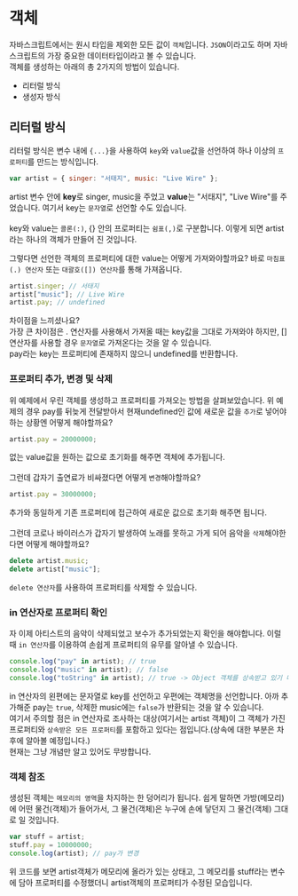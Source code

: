# 객체

자바스크립트에서는 원시 타입을 제외한 모든 값이 `객체`입니다. `JSON`이라고도 하며 자바스크립트의 가장 중요한 데이터타입이라고 볼 수 있습니다.<br/>
객체를 생성하는 아래의 총 2가지의 방법이 있습니다.

- 리터럴 방식
- 생성자 방식

## 리터럴 방식

리터럴 방식은 변수 내에 `{...}`을 사용하여 `key`와 `value`값을 선언하여 하나 이상의 `프로퍼티`를 만드는 방식입니다.

```js
var artist = { singer: "서태지", music: "Live Wire" };
```

artist 변수 안에 **key**로 singer, music을 주었고 **value**는 "서태지", "Live Wire"를 주었습니다. 여기서 key는 `문자열`로 선언할 수도 있습니다.<br/><br/>
key와 value는 `콜론(:)`, {} 안의 프로퍼티는 `쉼표(,)`로 구분합니다.
이렇게 되면 artist라는 하나의 객체가 만들어 진 것입니다.<br/>

그렇다면 선언한 객체의 프로퍼티에 대한 value는 어떻게 가져와야할까요?
바로 `마침표(.) 연산자` 또는 `대괄호([]) 연산자`를 통해 가져옵니다.

```js
artist.singer; // 서태지
artist["music"]; // Live Wire
artist.pay; // undefined
```

차이점을 느끼셨나요?<br/>
가장 큰 차이점은 . 연산자를 사용해서 가져올 때는 key값을 그대로 가져와야 하지만, [] 연산자를 사용할 경우 `문자열`로 가져온다는 것을 알 수 있습니다.<br/>
pay라는 key는 프로퍼티에 존재하지 않으니 undefined를 반환합니다.

### 프로퍼티 추가, 변경 및 삭제

위 예제에서 우린 객체를 생성하고 프로퍼티를 가져오는 방법을 살펴보았습니다. 위 예제의 경우 pay를 뒤늦게 전달받아서 현재undefined인 값에 새로운 값을 `추가`로 넣어야 하는 상황엔 어떻게 해야할까요?

```js
artist.pay = 20000000;
```

없는 value값을 원하는 값으로 초기화를 해주면 객체에 추가됩니다.<br/><br/>
그런데 갑자기 출연료가 비싸졌다면 어떻게 `변경`해야할까요?

```js
artist.pay = 30000000;
```

추가와 동일하게 기존 프로퍼티에 접근하여 새로운 값으로 초기화 해주면 됩니다.<br/><br/>
그런데 코로나 바이러스가 갑자기 발생하여 노래를 못하고 가게 되어 음악을 `삭제`해야한다면 어떻게 해야할까요?

```js
delete artist.music;
delete artist["music"];
```

`delete 연산자`를 사용하여 프로퍼티를 삭제할 수 있습니다.

### in 연산자로 프로퍼티 확인

자 이제 아티스트의 음악이 삭제되었고 보수가 추가되었는지 확인을 해야합니다.
이럴 때 `in 연산자`를 이용하여 손쉽게 프로퍼티의 유무를 알아낼 수 있습니다.

```js
console.log("pay" in artist); // true
console.log("music" in artist); // false
console.log("toString" in artist); // true -> Object 객체를 상속받고 있기 때문
```

in 연산자의 왼편에는 문자열로 key를 선언하고 우편에는 객체명을 선언합니다.
아까 추가해준 pay는 `true`, 삭제한 music에는 `false`가 반환되는 것을 알 수 있습니다.<br/>
여기서 주의할 점은 in 연산자로 조사하는 대상(여기서는 artist 객체)이 그 객체가 가진 프로퍼티와 `상속받은 모든 프로퍼티`를 포함하고 있다는 점입니다.(상속에 대한 부분은 차후에 알아볼 예정입니다.)<br/>
현재는 그냥 개념만 알고 있어도 무방합니다.

### 객체 참조

생성된 객체는 `메모리의 영역`을 차지하는 한 덩어리가 됩니다. 쉽게 말하면 가방(메모리)에 어떤 물건(객체)가 들어가서, 그 물건(객체)은 누구에 손에 닿던지 그 물건(객체) 그대로 일 것입니다.

```js
var stuff = artist;
stuff.pay = 10000000;
console.log(artist); // pay가 변경
```

위 코드를 보면 artist객체가 메모리에 올라가 있는 상태고, 그 메모리를 stuff라는 변수에 담아 프로퍼티를 수정했더니 artist객체의 프로퍼티가 수정된 모습입니다.
